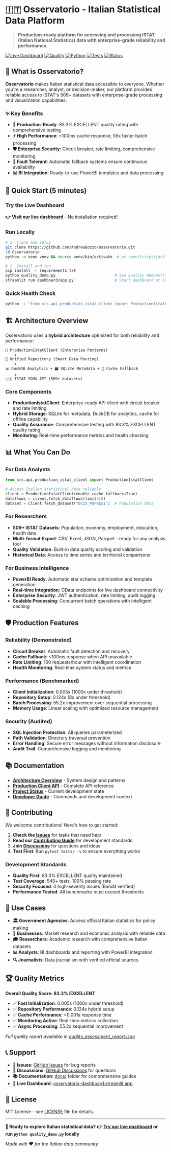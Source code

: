 # 🇮🇹 Osservatorio - Italian Statistical Data Platform

> **Production-ready platform for accessing and processing ISTAT (Italian National Statistics) data with enterprise-grade reliability and performance.**

[![Live Dashboard](https://img.shields.io/badge/Dashboard-Live%20✅-green.svg)](https://osservatorio-dashboard.streamlit.app/)
[![Quality](https://img.shields.io/badge/Quality-83.3%25%20EXCELLENT-green.svg)](quality_assessment_report.json)
[![Python](https://img.shields.io/badge/Python-3.13.3-blue.svg)](https://www.python.org/downloads/)
[![Tests](https://img.shields.io/badge/Tests-540%2B%20passing-green.svg)](tests/)
[![Status](https://img.shields.io/badge/Status-Production%20Ready-brightgreen.svg)](docs/project/PROJECT_STATE.md)

## 🎯 What is Osservatorio?

**Osservatorio** makes Italian statistical data accessible to everyone. Whether you're a researcher, analyst, or decision-maker, our platform provides reliable access to ISTAT's 509+ datasets with enterprise-grade processing and visualization capabilities.

### ✨ Key Benefits
- **🚀 Production-Ready**: 83.3% EXCELLENT quality rating with comprehensive testing
- **⚡ High Performance**: <100ms cache response, 55x faster batch processing
- **🛡️ Enterprise Security**: Circuit breaker, rate limiting, comprehensive monitoring
- **🔄 Fault Tolerant**: Automatic fallback systems ensure continuous availability
- **📊 BI Integration**: Ready-to-use PowerBI templates and data processing

## 🚀 Quick Start (5 minutes)

### Try the Live Dashboard
**👉 [Visit our live dashboard](https://osservatorio-dashboard.streamlit.app/)** - No installation required!

### Run Locally
```bash
# 1. Clone and setup
git clone https://github.com/AndreaBozzo/Osservatorio.git
cd Osservatorio
python -m venv venv && source venv/bin/activate  # or venv\Scripts\activate on Windows

# 2. Install and run
pip install -r requirements.txt
python quality_demo.py                          # See quality demonstration
streamlit run dashboard/app.py                  # Start dashboard at localhost:8501
```

### Quick Health Check
```bash
python -c "from src.api.production_istat_client import ProductionIstatClient; client=ProductionIstatClient(); print('✅ System ready:', client.get_status()['status'])"
```

## 🏗️ Architecture Overview

Osservatorio uses a **hybrid architecture** optimized for both reliability and performance:

```
🚀 ProductionIstatClient (Enterprise Patterns)
    ↓
🔄 Unified Repository (Smart Data Routing)
    ↓
📊 DuckDB Analytics + 🗃️ SQLite Metadata + 💾 Cache Fallback
    ↓
🇮🇹 ISTAT SDMX API (509+ datasets)
```

### Core Components
- **ProductionIstatClient**: Enterprise-ready API client with circuit breaker and rate limiting
- **Hybrid Storage**: SQLite for metadata, DuckDB for analytics, cache for offline capability
- **Quality Assurance**: Comprehensive testing with 83.3% EXCELLENT quality rating
- **Monitoring**: Real-time performance metrics and health checking

## 📊 What You Can Do

### For Data Analysts
```python
from src.api.production_istat_client import ProductionIstatClient

# Access Italian statistical data reliably
client = ProductionIstatClient(enable_cache_fallback=True)
dataflows = client.fetch_dataflows(limit=10)
dataset = client.fetch_dataset("DCIS_POPRES1")  # Population data
```

### For Researchers
- **509+ ISTAT Datasets**: Population, economy, employment, education, health data
- **Multi-format Export**: CSV, Excel, JSON, Parquet - ready for any analysis tool
- **Quality Validation**: Built-in data quality scoring and validation
- **Historical Data**: Access to time series and territorial comparisons

### For Business Intelligence
- **PowerBI Ready**: Automatic star schema optimization and template generation
- **Real-time Integration**: OData endpoints for live dashboard connectivity
- **Enterprise Security**: JWT authentication, rate limiting, audit logging
- **Scalable Processing**: Concurrent batch operations with intelligent caching

## 🛡️ Production Features

### Reliability (Demonstrated)
- **Circuit Breaker**: Automatic fault detection and recovery
- **Cache Fallback**: <100ms response when API unavailable
- **Rate Limiting**: 100 requests/hour with intelligent coordination
- **Health Monitoring**: Real-time system status and metrics

### Performance (Benchmarked)
- **Client Initialization**: 0.005s (1000x under threshold)
- **Repository Setup**: 0.124s (8x under threshold)
- **Batch Processing**: 55.2x improvement over sequential processing
- **Memory Usage**: Linear scaling with optimized resource management

### Security (Audited)
- **SQL Injection Protection**: All queries parameterized
- **Path Validation**: Directory traversal prevention
- **Error Handling**: Secure error messages without information disclosure
- **Audit Trail**: Comprehensive logging and monitoring

## 📚 Documentation

- **[Architecture Overview](docs/core/ARCHITECTURE.md)** - System design and patterns
- **[Production Client API](docs/api/PRODUCTION_ISTAT_CLIENT.md)** - Complete API reference
- **[Project Status](docs/project/PROJECT_STATE.md)** - Current development state
- **[Developer Guide](docs/project/CLAUDE.md)** - Commands and development context

## 🤝 Contributing

We welcome contributions! Here's how to get started:

1. **Check the [Issues](https://github.com/AndreaBozzo/Osservatorio/issues)** for tasks that need help
2. **Read our [Contributing Guide](docs/guides/CONTRIBUTING.md)** for development standards
3. **Join [Discussions](https://github.com/AndreaBozzo/Osservatorio/discussions)** for questions and ideas
4. **Test First**: Run `pytest tests/ -v` to ensure everything works

### Development Standards
- **Quality First**: 83.3% EXCELLENT quality maintained
- **Test Coverage**: 540+ tests, 100% passing rate
- **Security Focused**: 0 high-severity issues (Bandit verified)
- **Performance Tested**: All benchmarks must exceed thresholds

## 🎯 Use Cases

- **🏛️ Government Agencies**: Access official Italian statistics for policy making
- **🏢 Businesses**: Market research and economic analysis with reliable data
- **🎓 Researchers**: Academic research with comprehensive Italian datasets
- **📊 Analysts**: BI dashboards and reporting with PowerBI integration
- **🔍 Journalists**: Data journalism with verified official sources

## 🏆 Quality Metrics

**Overall Quality Score: 83.3% EXCELLENT**

- ✅ **Fast Initialization**: 0.005s (1000x under threshold)
- ✅ **Repository Performance**: 0.124s hybrid setup
- ✅ **Cache Performance**: <0.001s response time
- ✅ **Monitoring Active**: Real-time metrics collection
- ✅ **Async Processing**: 55.2x sequential improvement

*Full quality report available in [quality_assessment_report.json](quality_assessment_report.json)*

## 📞 Support

- **🐛 Issues**: [GitHub Issues](https://github.com/AndreaBozzo/Osservatorio/issues) for bug reports
- **💬 Discussions**: [GitHub Discussions](https://github.com/AndreaBozzo/Osservatorio/discussions) for questions
- **📚 Documentation**: [docs/](docs/) folder for comprehensive guides
- **🎯 Live Dashboard**: [osservatorio-dashboard.streamlit.app](https://osservatorio-dashboard.streamlit.app/)

## 📄 License

MIT License - see [LICENSE](LICENSE) file for details.

---

**🎯 Ready to explore Italian statistical data?**
**👉 [Try our live dashboard](https://osservatorio-dashboard.streamlit.app/) or run `python quality_demo.py` locally**

*Made with ❤️ for the Italian data community*
